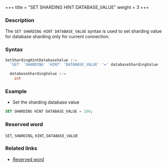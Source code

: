+++
title = "SET SHARDING HINT DATABASE_VALUE"
weight = 3
+++

### Description

The `SET SHARDING HINT DATABASE_VALUE` syntax is used to set sharding value for database sharding only for current connection.

### Syntax

```sql
SetShardingHintDatabaseValue ::=
  'SET' 'SHARDING' 'HINT' 'DATABASE_VALUE' '=' databaseShardingValue

  databaseShardingValue ::=
    int
```

### Example

- Set the sharding database value

```sql
SET SHARDING HINT DATABASE_VALUE = 100;
```

### Reserved word

`SET`, `SHARDING`, `HINT`, `DATABASE_VALUE`

### Related links

- [Reserved word](/en/reference/distsql/syntax/reserved-word/)
